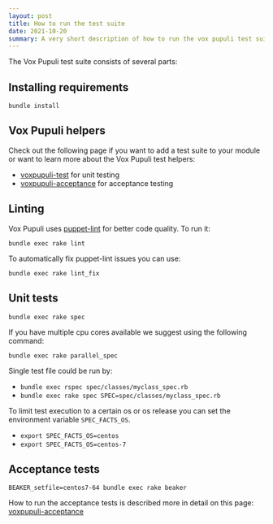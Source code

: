 ```yaml
---
layout: post
title: How to run the test suite
date: 2021-10-20
summary: A very short description of how to run the vox pupuli test suite.
---
```


The Vox Pupuli test suite consists of several parts:

## Installing requirements

`bundle install`

## Vox Pupuli helpers

Check out the following page if you want to add a test suite to your module or want
to learn more about the Vox Pupuli test helpers:
* [voxpupuli-test](https://github.com/voxpupuli/voxpupuli-test) for unit testing
* [voxpupuli-acceptance](https://github.com/voxpupuli/voxpupuli-acceptance) for acceptance testing

## Linting

Vox Pupuli uses [puppet-lint](https://github.com/puppetlabs/puppet-lint) for better code quality. To run it:

`bundle exec rake lint`

To automatically fix puppet-lint issues you can use:

`bundle exec rake lint_fix`

## Unit tests

`bundle exec rake spec`

If you have multiple cpu cores available we suggest using the following command:

`bundle exec rake parallel_spec`

Single test file could be run by:

* `bundle exec rspec spec/classes/myclass_spec.rb`
* `bundle exec rake spec SPEC=spec/classes/myclass_spec.rb`

To limit test execution to a certain os or os release you can set the environment variable `SPEC_FACTS_OS`.

* `export SPEC_FACTS_OS=centos`
* `export SPEC_FACTS_OS=centos-7`

## Acceptance tests

`BEAKER_setfile=centos7-64 bundle exec rake beaker`

How to run the acceptance tests is described more in detail on this page:
[voxpupuli-acceptance](https://github.com/voxpupuli/voxpupuli-acceptance/#running-tests)
